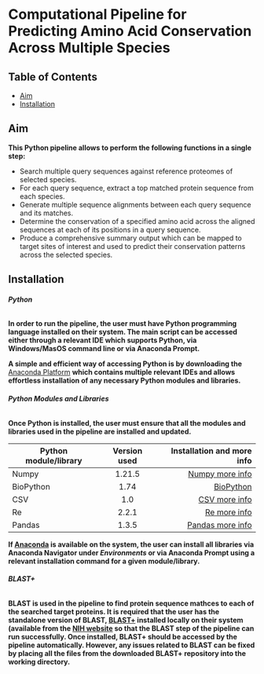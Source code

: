 # Computational Pipeline for Predicting Amino Acid Conservation Across Multiple Species

## Table of Contents
* [Aim](#aim)
* [Installation](#installation)

## Aim
**This Python pipeline allows to perform the following functions in a single step:**
- Search multiple query sequences against reference proteomes of selected species.
- For each query sequence, extract a top matched protein sequence from each species.
- Generate multiple sequence alignments between each query sequence and its matches.
- Determine the conservation of a specified amino acid across the aligned sequences at each of its positions in a query sequence.
- Produce a comprehensive summary output which can be mapped to target sites of interest and used to predict their conservation patterns across the selected species.

## Installation
###### **Python**
**In order to run the pipeline, the user must have Python programming language installed on their system. The main script can be accessed either through a relevant IDE which supports Python, via Windows/MasOS command line or via Anaconda Prompt.**

**A simple and efficient way of accessing Python is by downloading the** [Anaconda Platform](https://pages.github.com/) **which contains multiple relevant IDEs and allows effortless installation of any necessary Python modules and libraries.**

###### **Python Modules and Libraries**
**Once Python is installed, the user must ensure that all the modules and libraries used in the pipeline are installed and updated.**

| Python module/library | Version used | Installation and more info |
| ------------- |:-------------:| -----------------------------------------------------------:|
| Numpy         | 1.21.5        | [Numpy more info](https://numpy.org/)                       |
| BioPython     | 1.74          | [BioPython](https://biopython.org/)                         |
| CSV           | 1.0           | [CSV more info](https://docs.python.org/3/library/csv.html) |
| Re            | 2.2.1         | [Re more info](https://docs.python.org/3/library/re.html)   |
| Pandas        | 1.3.5         | [Pandas more info](https://pandas.pydata.org/)              |

**If [Anaconda](https://pages.github.com/) is available on the system, the user can install all libraries via Anaconda Navigator under *Environments* or via Anaconda Prompt using a relevant installation command for a given module/library.**

###### **BLAST+**
**BLAST is used in the pipeline to find protein sequence mathces to each of the searched target proteins. It is required that the user has the standalone version of BLAST, [BLAST+](https://blast.ncbi.nlm.nih.gov/Blast.cgi?CMD=Web&PAGE_TYPE=BlastDocs&DOC_TYPE=Download) installed locally on their system (available from the [NIH website](https://blast.ncbi.nlm.nih.gov/Blast.cgi) so that the BLAST step of the pipeline can run successfully. Once installed, BLAST+ should be accessed by the pipeline automatically. However, any issues related to BLAST can be fixed by placing all the files from the downloaded BLAST+ repository into the working directory.**
